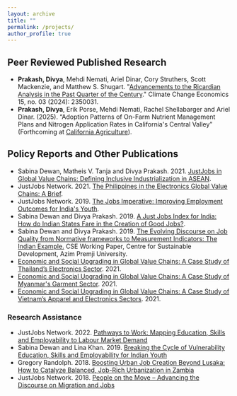 ```yaml
---
layout: archive
title: ""
permalink: /projects/
author_profile: true
---
```


## Peer Reviewed Published Research

* **Prakash, Divya**, Mehdi Nemati, Ariel Dinar, Cory Struthers, Scott Mackenzie, and Matthew S. Shugart. "[Advancements to the Ricardian Analysis in the Past Quarter of the Century](https://www.worldscientific.com/doi/abs/10.1142/S2010007823500318?srsltid=AfmBOorqQxO-nCH3FJ1KS-l8MG4AYhe5OxFPvUhNDdCzvTaDg4z5vtz9)." Climate Change Economics 15, no. 03 (2024): 2350031.
* **Prakash, Divya**, Erik Porse, Mehdi Nemati, Rachel Shellabarger and Ariel Dinar. (2025). “Adoption Patterns of On-Farm Nutrient Management Plans and Nitrogen Application Rates in California's Central Valley” (Forthcoming at [California Agriculture](https://californiaagriculture.org/)).

## Policy Reports and Other Publications

*	Sabina Dewan, Matheis V. Tanja and Divya Prakash. 2021. [JustJobs in Global Value Chains: Defining Inclusive Industrialization in ASEAN](/files/2021_GVC_Report.pdf).
*	JustJobs Network. 2021. [The Philippines in the Electronics Global Value Chains: A Brief](/files/2021_Philippines_Brief.pdf).
*	JustJobs Network. 2019. [The Jobs Imperative: Improving Employment Outcomes for India's Youth](/files/2019_MSDF.pdf).
*	Sabina Dewan and Divya Prakash. 2019. [A Just Jobs Index for India: How do Indian States Fare in the Creation of Good Jobs?](/files/2019_JJI.pdf).
*	Sabina Dewan and Divya Prakash. 2019. [The Evolving Discourse on Job Quality from Normative frameworks to Measurement Indicators: The Indian Example.](/files/2019_CSE_Dewan_Prakash_Job_Quality.pdf) CSE Working Paper, Centre for Sustainable Development, Azim Premji University.
* [Economic and Social Upgrading in Global Value Chains: A Case Study of Thailand’s Electronics Sector](/files/2021_GVC_Thailand.pdf). 2021.
* [Economic and Social Upgrading in Global Value Chains: A Case Study of Myanmar's Garment Sector](/files/2021_GVC_Myanmar.pdf). 2021.
* [Economic and Social Upgrading in Global Value Chains: A Case Study of Vietnam’s Apparel and Electronics Sectors](/files/2020_Vietnam.pdf). 2021.
  
### Research Assistance
* JustJobs Network. 2022. [Pathways to Work: Mapping Education, Skills and Employability to Labour Market Demand](/files/2022_pathways-to-work.pdf)
* Sabina Dewan and Lina Khan. 2019. [Breaking the Cycle of Vulnerability Education, Skills and Employability for Indian Youth](/files/2019_UNICEF_Report.pdf)
* Gregory Randolph. 2018. [Boosting Urban Job Creation Beyond Lusaka: How to Catalyze Balanced, Job-Rich Urbanization in Zambia](/files/2018_Zambia.pdf)
* JustJobs Network. 2018. [People on the Move – Advancing the Discourse on Migration and Jobs](/files/2018_peopleonthemove.pdf)
